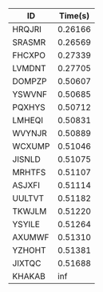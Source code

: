 |ID|Time(s)|
|-|-|
|HRQJRI|0.26166|
|SRASMR|0.26569|
|FHCXPO|0.27339|
|LVMDNT|0.27705|
|DOMPZP|0.50607|
|YSWVNF|0.50685|
|PQXHYS|0.50712|
|LMHEQI|0.50831|
|WVYNJR|0.50889|
|WCXUMP|0.51046|
|JISNLD|0.51075|
|MRHTFS|0.51107|
|ASJXFI|0.51114|
|UULTVT|0.51182|
|TKWJLM|0.51220|
|YSYILE|0.51264|
|AXUMWF|0.51310|
|YZHOHT|0.51381|
|JIXTQC|0.51688|
|KHAKAB|inf|
